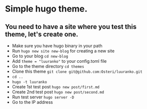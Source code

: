 # Simple hugo theme.

## You need to have a site where you test this theme, let's create one.

- Make sure you have hugo binary in your path
- Run `hugo new site new-blog` for creating a new site
- Go to your blog `cd new-blog`
- Add `theme = "luuranko"` to your config.toml file
- Go to the theme directory `cd themes`
- Clone this theme `git clone git@github.com:Osteri/luuranko.git` 
- `cd ..`
- `hugo -t luuranko`
- Create 1st test post `hugo new post/first.md`
- Create 2nd test post `hugo new post/second.md`
- Run test server `hugo server -D`
- Go to the IP address 
